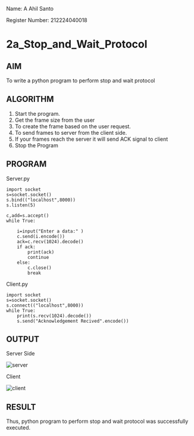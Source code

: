 Name: A Ahil Santo

Register Number: 212224040018

# 2a_Stop_and_Wait_Protocol

## AIM 
To write a python program to perform stop and wait protocol
## ALGORITHM
1. Start the program.
2. Get the frame size from the user
3. To create the frame based on the user request.
4. To send frames to server from the client side.
5. If your frames reach the server it will send ACK signal to client
6. Stop the Program
## PROGRAM

Server.py

```
import socket
s=socket.socket()
s.bind(("localhost",8000))
s.listen(5)

c,add=s.accept()
while True:
    
    i=input("Enter a data:" )
    c.send(i.encode())
    ack=c.recv(1024).decode()
    if ack:
        print(ack)
        continue
    else:
        c.close()
        break

```

Client.py

```
import socket
s=socket.socket()
s.connect(("localhost",8000))
while True:
    print(s.recv(1024).decode())
    s.send("Acknowledgement Recived".encode())

```
## OUTPUT

Server Side

![server](https://github.com/user-attachments/assets/d701b824-1238-4d72-9101-77ac9f25990e)

Client

![client](https://github.com/user-attachments/assets/fe90f24d-5844-453a-b646-1c64fd1b654b)

## RESULT
Thus, python program to perform stop and wait protocol was successfully executed.
